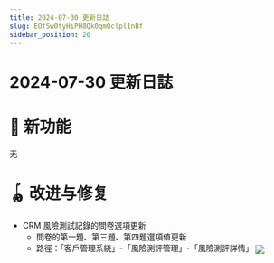 ```yaml
---
title: 2024-07-30 更新日誌
slug: EOfSw0tyHiPH8Qk0qmQclpl1nBf
sidebar_position: 20
---
```



# 2024-07-30 更新日誌

# 🎉 新功能

无

# 🪀 改进与修复

- CRM 風險測試記錄的問卷選項更新
    - 問卷的第一題、第三題、第四題選項值更新
    - 路徑：「客戶管理系統」-「風險測評管理」-「風險測評詳情」
        <img src="/assets/KZnUbYU30oAYdMxugPSc0cpynyg.png" src-width="3342" src-height="1768" align="center"/>

